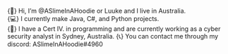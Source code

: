 {👋} Hi, I’m @ASlimeInAHoodie or Luuke and I live in Australia.  
{💻} I currently make Java, C#, and Python projects.  
{📖} I have a Cert IV. in programming and are currently working as a cyber security analyst in Sydney, Australia.
{📞} You can contact me through my discord: ASlimeInAHoodie#4960

<!---
ASlimeInAHoodie/ASlimeInAHoodie is a ✨ special ✨ repository because its `README.md` (this file) appears on your GitHub profile.
You can click the Preview link to take a look at your changes.
--->
